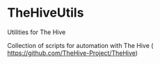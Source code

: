 # TheHiveUtils
Utilities for The Hive

Collection of scripts for automation with The Hive ( https://github.com/TheHive-Project/TheHive)
